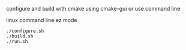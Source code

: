 
configure and build with cmake using cmake-gui or use command line


linux command line ez mode

	./configure.sh
	./build.sh
	./run.sh